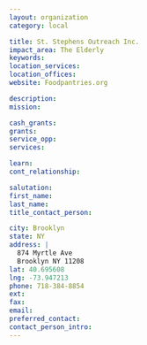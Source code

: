 ```yaml
---
layout: organization
category: local

title: St. Stephens Outreach Inc.
impact_area: The Elderly
keywords: 
location_services: 
location_offices: 
website: Foodpantries.org

description: 
mission: 

cash_grants: 
grants: 
service_opp: 
services: 

learn: 
cont_relationship: 

salutation: 
first_name: 
last_name: 
title_contact_person: 

city: Brooklyn
state: NY
address: |
  874 Myrtle Ave  
  Brooklyn NY 11208
lat: 40.695608
lng: -73.947213
phone: 718-384-8854
ext: 
fax: 
email: 
preferred_contact: 
contact_person_intro: 
---
```

